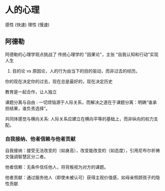 # 人的心理

感性 (快速)
理性 (慢速)


## 阿德勒
阿德勒的心理学观点挑战了 传统心理学的 "因果论"，主张 “自我认知和行动”实现人生

1. 目的论 vs 原因论，人的行为由当下的目的驱动，而非过去的经历。

你的现在决定你的过去，现在总是最好的，现在决定历史

教育是一起合作，让人独立

课题分离与自由 : 一切烦恼源于人际关系，而解决之道在于课题分离：明确“谁承担结果，谁负责选择”。

共同体感觉与横向关系: 人际关系应建立在横向平等的基础上，而非纵向的权力支配。


### 自我接纳、他者信赖与他者贡献

自我接纳：接受无法改变的（如身高），改变能改变的（如态度），引用尼布尔祈祷文强调智慧区分二者。

他者信赖：无条件信任他人，将背叛视为对方的课题。

他者贡献：通过服务他人（即使未被认可）获得主观价值感，如母亲照顾孩子的隐性贡献



